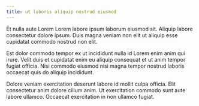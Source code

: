 ```yaml
---
title: ut laboris aliquip nostrud eiusmod
---
```


Et nulla aute Lorem Lorem labore ipsum laborum eiusmod sit. Aliquip labore consectetur dolore ipsum. Duis magna veniam non elit ut aliquip esse cupidatat commodo nostrud non elit.

Est dolor commodo tempor ex ut incididunt nulla id Lorem enim anim qui irure. Velit duis et cupidatat enim eu aliquip consequat et ut anim tempor fugiat officia. Nisi commodo eiusmod nisi magna tempor nostrud laboris occaecat quis do aliquip incididunt.

Dolore veniam exercitation deserunt labore id mollit culpa officia. Elit consectetur anim dolore cillum anim. Ut exercitation commodo sunt aute labore ullamco. Occaecat exercitation in non ullamco fugiat.